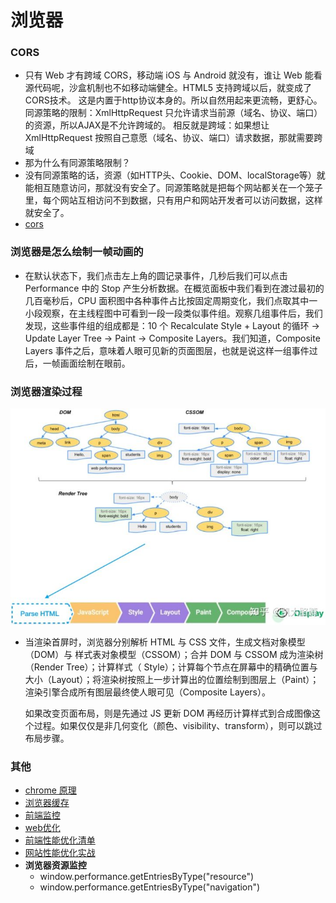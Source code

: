 # 浏览器

### CORS

* 只有 Web 才有跨域 CORS，移动端 iOS 与 Android 就没有，谁让 Web 能看源代码呢，沙盒机制也不如移动端健全。HTML5 支持跨域以后，就变成了CORS技术。 这是内置于http协议本身的。所以自然用起来更流畅，更舒心。 同源策略的限制：XmlHttpRequest 只允许请求当前源（域名、协议、端口）的资源，所以AJAX是不允许跨域的。 相反就是跨域：如果想让XmlHttpRequest 按照自己意愿（域名、协议、端口）请求数据，那就需要跨域
* 那为什么有同源策略限制？
* 没有同源策略的话，资源（如HTTP头、Cookie、DOM、localStorage等）就能相互随意访问，那就没有安全了。同源策略就是把每个网站都关在一个笼子里，每个网站互相访问不到数据，只有用户和网站开发者可以访问数据，这样就安全了。
* [cors](http://www.ruanyifeng.com/blog/2016/04/cors.html)

### 浏览器是怎么绘制一帧动画的

* 在默认状态下，我们点击左上角的圆记录事件，几秒后我们可以点击 Performance 中的 Stop 产生分析数据。在概览面板中我们看到在渡过最初的几百毫秒后，CPU 面积图中各种事件占比按固定周期变化，我们点取其中一小段观察，在主线程图中可看到一段一段类似事件组。观察几组事件后，我们发现，这些事件组的组成都是：10 个 Recalculate Style + Layout 的循环 -&gt; Update Layer Tree -&gt; Paint -&gt; Composite Layers。我们知道，Composite Layers 事件之后，意味着人眼可见新的页面图层，也就是说这样一组事件过后，一帧画面绘制在眼前。

### 浏览器渲染过程

![&#x6D4F;&#x89C8;&#x5668;&#x6E32;&#x67D3;](https://raw.githubusercontent.com/mouse123/my-tips/master/image/v2-a9b24264340f0402ece0ec6c9989d889_hd.jpg)

* 当渲染首屏时，浏览器分别解析 HTML 与 CSS 文件，生成文档对象模型（DOM）与 样式表对象模型（CSSOM）；合并 DOM 与 CSSOM 成为渲染树（Render Tree）；计算样式（ Style）；计算每个节点在屏幕中的精确位置与大小（Layout）；将渲染树按照上一步计算出的位置绘制到图层上（Paint）；渲染引擎合成所有图层最终使人眼可见（Composite Layers）。

  如果改变页面布局，则是先通过 JS 更新 DOM 再经历计算样式到合成图像这个过程。如果仅仅是非几何变化（颜色、visibility、transform），则可以跳过布局步骤。

### 其他

* [chrome 原理](https://developers.google.com/web/updates/2018/09/inside-browser-part1)
* [浏览器缓存](https://www.infoq.cn/article/8VU-VCrhoxducaFPrNOL)
* [前端监控](https://www.cnblogs.com/hustskyking/p/fe-monitor.html)
* [web优化](https://www.infoq.cn/article/Xxyy8WZrWLwUlIF0*IxR)
* [前端性能优化清单](https://juejin.im/post/5a966bd16fb9a0635172a50a)
* [网站性能优化实战](https://juejin.im/post/5b0b7d74518825158e173a0c)
* **浏览器资源监控**
  * window.performance.getEntriesByType\("resource"\)
  * window.performance.getEntriesByType\("navigation"\)

